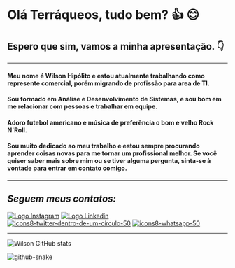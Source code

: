 # Olá Terráqueos, tudo bem? :+1: :blush:
## Espero que sim, vamos a minha apresentação. :point_down:
---
#### Meu nome é Wilson Hipólito e estou atualmente trabalhando como represente comercial, porém migrando de profissão para area de TI.
#### Sou formado em Análise e Desenvolvimento de Sistemas, e sou bom em me relacionar com pessoas e trabalhar em equipe. 
#### Adoro futebol americano e música de preferência o bom e velho Rock N'Roll.
#### Sou muito dedicado ao meu trabalho e estou sempre procurando aprender coisas novas para me tornar um profissional melhor. Se você quiser saber mais sobre mim ou se tiver alguma pergunta, sinta-se à vontade para entrar em contato comigo.
---
## _Seguem meus contatos:_

[![Logo Instagram](https://user-images.githubusercontent.com/59417347/228627506-bb9dcb61-7118-4210-a917-b844a1c38316.png)](https://www.instagram.com/wilson_hipolito_cerq/)
[![Logo Linkedin](https://user-images.githubusercontent.com/59417347/228631953-d90bb4ff-f92e-4ed6-9bac-2d074a28dc11.png)](https://www.linkedin.com/in/wilson-hip%C3%B3lito/)
[![icons8-twitter-dentro-de-um-círculo-50](https://user-images.githubusercontent.com/59417347/228632464-c234be6d-d18d-4aad-946e-2a8d62b58e1e.png)](https://twitter.com/WilsonHiplito1)
[![icons8-whatsapp-50](https://user-images.githubusercontent.com/59417347/228632813-ac89d80b-8571-44a5-aa6f-602e00dbe2a6.png)](https://wa.me/5515998205858)

---
![Wilson GitHub stats](https://github-readme-stats.vercel.app/api?username=Wilson-Hipolito&show_icons=true&theme=tokyonight)

<picture>
  <source media="(prefers-color-scheme: dark)" srcset="github-snake-dark.svg" />
  <source media="(prefers-color-scheme: light)" srcset="github-snake.svg" />
  <img alt="github-snake" src="github-snake.svg" />
</picture>
